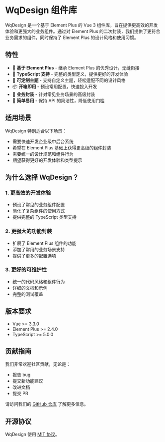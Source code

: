 # WqDesign 组件库

WqDesign 是一个基于 Element Plus 的 Vue 3 组件库，旨在提供更高效的开发体验和更强大的业务组件。通过对 Element Plus 的二次封装，我们提供了更符合业务需求的组件，同时保持了 Element Plus 的设计风格和使用习惯。

## 特性

- 🚀 **基于 Element Plus** - 继承 Element Plus 的优秀设计，无缝衔接
- 💪 **TypeScript 支持** - 完整的类型定义，提供更好的开发体验
- 🎨 **可定制主题** - 支持自定义主题，轻松适配不同的设计风格
- 📦 **开箱即用** - 预设常用配置，快速投入开发
- 🔧 **业务封装** - 针对常见业务场景的高级封装
- 🎯 **简单易用** - 保持 API 的简洁性，降低使用门槛

## 适用场景

WqDesign 特别适合以下场景：

- 需要快速开发企业级中后台系统
- 希望在 Element Plus 基础上获得更高级的组件封装
- 需要统一的设计规范和组件行为
- 期望获得更好的开发体验和类型提示

## 为什么选择 WqDesign？

### 1. 更高效的开发体验

- 预设了常见的业务组件配置
- 简化了复杂组件的使用方式
- 提供完整的 TypeScript 类型支持

### 2. 更强大的功能封装

- 扩展了 Element Plus 组件的功能
- 添加了常用的业务场景支持
- 提供了更多的配置选项

### 3. 更好的可维护性

- 统一的代码风格和组件行为
- 详细的文档和示例
- 完整的测试覆盖

## 版本要求

- Vue >= 3.3.0
- Element Plus >= 2.4.0
- TypeScript >= 5.0.0

## 贡献指南

我们非常欢迎社区贡献，无论是：
- 报告 bug
- 提交新功能建议
- 改进文档
- 提交 PR

请访问我们的 [GitHub 仓库](https://github.com/your-repo) 了解更多信息。

## 开源协议

WqDesign 使用 [MIT 协议](https://opensource.org/licenses/MIT)。
